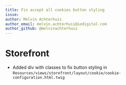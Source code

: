 ```yaml
---
title: Fix accept all cookies button styling
issue:
author: Melvin Achterhuis
author_email: melvin.achterhuis@iodigital.com
author_github: @melvinachterhuis
---
```

# Storefront
* Added div with classes to fix button styling in `Resources/views/storefront/layout/cookie/cookie-configuration.html.twig`

